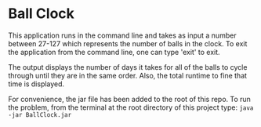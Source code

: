 # Ball Clock

This application runs in the command line and takes as input a number
between 27-127 which represents the number of balls in the clock.
To exit the application from the command line, one can type 'exit' to exit.

The output displays the number of days it takes for all of the balls to cycle through until they are in the same order.
Also, the total runtime to fine that time is displayed.

For convenience, the jar file has been added to the root of this repo.
To run the problem, from the terminal at the root directory of this project
type:
`java -jar BallClock.jar`